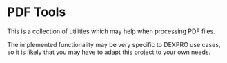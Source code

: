 # PDF Tools

This is a collection of utilities which may help when processing PDF
files.

The implemented functionality may be very specific to DEXPRO use cases,
so it is likely that you may have to adapt this project to your own needs.
